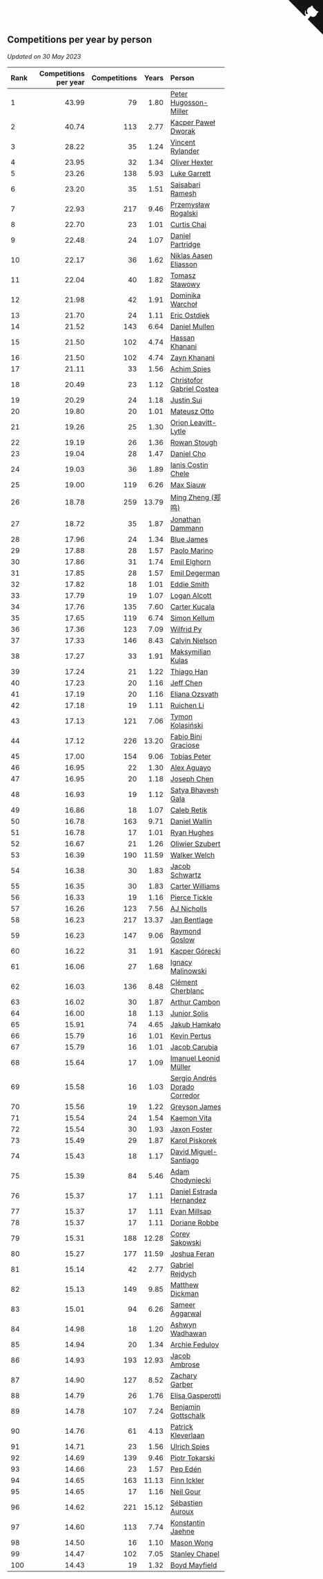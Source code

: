 ## Competitions per year by person

*Updated on 30 May 2023*

| Rank | Competitions per year | Competitions | Years | Person |
| :--- | ---: | ---: | ---: | :--- |
| 1 | 43.99 | 79 | 1.80 | [Peter Hugosson-Miller](https://www.worldcubeassociation.org/persons/2021HUGO01) |
| 2 | 40.74 | 113 | 2.77 | [Kacper Paweł Dworak](https://www.worldcubeassociation.org/persons/2020DWOR01) |
| 3 | 28.22 | 35 | 1.24 | [Vincent Rylander](https://www.worldcubeassociation.org/persons/2022RYLA01) |
| 4 | 23.95 | 32 | 1.34 | [Oliver Hexter](https://www.worldcubeassociation.org/persons/2022HEXT01) |
| 5 | 23.26 | 138 | 5.93 | [Luke Garrett](https://www.worldcubeassociation.org/persons/2017GARR05) |
| 6 | 23.20 | 35 | 1.51 | [Saisabari Ramesh](https://www.worldcubeassociation.org/persons/2021RAME01) |
| 7 | 22.93 | 217 | 9.46 | [Przemysław Rogalski](https://www.worldcubeassociation.org/persons/2013ROGA02) |
| 8 | 22.70 | 23 | 1.01 | [Curtis Chai](https://www.worldcubeassociation.org/persons/2022CHAI02) |
| 9 | 22.48 | 24 | 1.07 | [Daniel Partridge](https://www.worldcubeassociation.org/persons/2022PART02) |
| 10 | 22.17 | 36 | 1.62 | [Niklas Aasen Eliasson](https://www.worldcubeassociation.org/persons/2021ELIA01) |
| 11 | 22.04 | 40 | 1.82 | [Tomasz Stawowy](https://www.worldcubeassociation.org/persons/2021STAW01) |
| 12 | 21.98 | 42 | 1.91 | [Dominika Warchoł](https://www.worldcubeassociation.org/persons/2021WARC01) |
| 13 | 21.70 | 24 | 1.11 | [Eric Ostdiek](https://www.worldcubeassociation.org/persons/2022OSTD01) |
| 14 | 21.52 | 143 | 6.64 | [Daniel Mullen](https://www.worldcubeassociation.org/persons/2016MULL04) |
| 15 | 21.50 | 102 | 4.74 | [Hassan Khanani](https://www.worldcubeassociation.org/persons/2018KHAN26) |
| 16 | 21.50 | 102 | 4.74 | [Zayn Khanani](https://www.worldcubeassociation.org/persons/2018KHAN28) |
| 17 | 21.11 | 33 | 1.56 | [Achim Spies](https://www.worldcubeassociation.org/persons/2021SPIE01) |
| 18 | 20.49 | 23 | 1.12 | [Christofor Gabriel Costea](https://www.worldcubeassociation.org/persons/2022COST03) |
| 19 | 20.29 | 24 | 1.18 | [Justin Sui](https://www.worldcubeassociation.org/persons/2022SUIJ01) |
| 20 | 19.80 | 20 | 1.01 | [Mateusz Otto](https://www.worldcubeassociation.org/persons/2022OTTO01) |
| 21 | 19.26 | 25 | 1.30 | [Orion Leavitt-Lytle](https://www.worldcubeassociation.org/persons/2022LEAV01) |
| 22 | 19.19 | 26 | 1.36 | [Rowan Stough](https://www.worldcubeassociation.org/persons/2022STOU01) |
| 23 | 19.04 | 28 | 1.47 | [Daniel Cho](https://www.worldcubeassociation.org/persons/2021CHOD01) |
| 24 | 19.03 | 36 | 1.89 | [Ianis Costin Chele](https://www.worldcubeassociation.org/persons/2021CHEL01) |
| 25 | 19.00 | 119 | 6.26 | [Max Siauw](https://www.worldcubeassociation.org/persons/2017SIAU02) |
| 26 | 18.78 | 259 | 13.79 | [Ming Zheng (郑鸣)](https://www.worldcubeassociation.org/persons/2009ZHEN11) |
| 27 | 18.72 | 35 | 1.87 | [Jonathan Dammann](https://www.worldcubeassociation.org/persons/2021DAMM01) |
| 28 | 17.96 | 24 | 1.34 | [Blue James](https://www.worldcubeassociation.org/persons/2022JAME01) |
| 29 | 17.88 | 28 | 1.57 | [Paolo Marino](https://www.worldcubeassociation.org/persons/2021MARI04) |
| 30 | 17.86 | 31 | 1.74 | [Emil Elghorn](https://www.worldcubeassociation.org/persons/2021ELGH01) |
| 31 | 17.85 | 28 | 1.57 | [Emil Degerman](https://www.worldcubeassociation.org/persons/2021DEGE01) |
| 32 | 17.82 | 18 | 1.01 | [Eddie Smith](https://www.worldcubeassociation.org/persons/2022SMIT20) |
| 33 | 17.79 | 19 | 1.07 | [Logan Alcott](https://www.worldcubeassociation.org/persons/2022ALCO02) |
| 34 | 17.76 | 135 | 7.60 | [Carter Kucala](https://www.worldcubeassociation.org/persons/2015KUCA01) |
| 35 | 17.65 | 119 | 6.74 | [Simon Kellum](https://www.worldcubeassociation.org/persons/2016KELL12) |
| 36 | 17.36 | 123 | 7.09 | [Wilfrid Py](https://www.worldcubeassociation.org/persons/2016PYWI01) |
| 37 | 17.33 | 146 | 8.43 | [Calvin Nielson](https://www.worldcubeassociation.org/persons/2014NIEL03) |
| 38 | 17.27 | 33 | 1.91 | [Maksymilian Kulas](https://www.worldcubeassociation.org/persons/2021KULA02) |
| 39 | 17.24 | 21 | 1.22 | [Thiago Han](https://www.worldcubeassociation.org/persons/2022HANT01) |
| 40 | 17.23 | 20 | 1.16 | [Jeff Chen](https://www.worldcubeassociation.org/persons/2022CHEN19) |
| 41 | 17.19 | 20 | 1.16 | [Eliana Ozsvath](https://www.worldcubeassociation.org/persons/2022OZSV01) |
| 42 | 17.18 | 19 | 1.11 | [Ruichen Li](https://www.worldcubeassociation.org/persons/2022LIRU02) |
| 43 | 17.13 | 121 | 7.06 | [Tymon Kolasiński](https://www.worldcubeassociation.org/persons/2016KOLA02) |
| 44 | 17.12 | 226 | 13.20 | [Fabio Bini Graciose](https://www.worldcubeassociation.org/persons/2010GRAC02) |
| 45 | 17.00 | 154 | 9.06 | [Tobias Peter](https://www.worldcubeassociation.org/persons/2014PETE03) |
| 46 | 16.95 | 22 | 1.30 | [Alex Aguayo](https://www.worldcubeassociation.org/persons/2022AGUA01) |
| 47 | 16.95 | 20 | 1.18 | [Joseph Chen](https://www.worldcubeassociation.org/persons/2022CHEN16) |
| 48 | 16.93 | 19 | 1.12 | [Satya Bhavesh Gala](https://www.worldcubeassociation.org/persons/2022GALA03) |
| 49 | 16.86 | 18 | 1.07 | [Caleb Retik](https://www.worldcubeassociation.org/persons/2022RETI01) |
| 50 | 16.78 | 163 | 9.71 | [Daniel Wallin](https://www.worldcubeassociation.org/persons/2013WALL03) |
| 51 | 16.78 | 17 | 1.01 | [Ryan Hughes](https://www.worldcubeassociation.org/persons/2022HUGH04) |
| 52 | 16.67 | 21 | 1.26 | [Oliwier Szubert](https://www.worldcubeassociation.org/persons/2022SZUB01) |
| 53 | 16.39 | 190 | 11.59 | [Walker Welch](https://www.worldcubeassociation.org/persons/2011WELC01) |
| 54 | 16.38 | 30 | 1.83 | [Jacob Schwartz](https://www.worldcubeassociation.org/persons/2021SCHW01) |
| 55 | 16.35 | 30 | 1.83 | [Carter Williams](https://www.worldcubeassociation.org/persons/2021WILL06) |
| 56 | 16.33 | 19 | 1.16 | [Pierce Tickle](https://www.worldcubeassociation.org/persons/2022TICK01) |
| 57 | 16.26 | 123 | 7.56 | [AJ Nicholls](https://www.worldcubeassociation.org/persons/2015NICH04) |
| 58 | 16.23 | 217 | 13.37 | [Jan Bentlage](https://www.worldcubeassociation.org/persons/2010BENT01) |
| 59 | 16.23 | 147 | 9.06 | [Raymond Goslow](https://www.worldcubeassociation.org/persons/2014GOSL01) |
| 60 | 16.22 | 31 | 1.91 | [Kacper Górecki](https://www.worldcubeassociation.org/persons/2021GORE01) |
| 61 | 16.06 | 27 | 1.68 | [Ignacy Malinowski](https://www.worldcubeassociation.org/persons/2021MALI02) |
| 62 | 16.03 | 136 | 8.48 | [Clément Cherblanc](https://www.worldcubeassociation.org/persons/2014CHER05) |
| 63 | 16.02 | 30 | 1.87 | [Arthur Cambon](https://www.worldcubeassociation.org/persons/2021CAMB01) |
| 64 | 16.00 | 18 | 1.13 | [Junior Solis](https://www.worldcubeassociation.org/persons/2022SOLI03) |
| 65 | 15.91 | 74 | 4.65 | [Jakub Hamkało](https://www.worldcubeassociation.org/persons/2018HAMK01) |
| 66 | 15.79 | 16 | 1.01 | [Kevin Pertus](https://www.worldcubeassociation.org/persons/2022PERT01) |
| 67 | 15.79 | 16 | 1.01 | [Jacob Carubia](https://www.worldcubeassociation.org/persons/2022CARU02) |
| 68 | 15.64 | 17 | 1.09 | [Imanuel Leonid Müller](https://www.worldcubeassociation.org/persons/2022MULL02) |
| 69 | 15.58 | 16 | 1.03 | [Sergio Andrés Dorado Corredor](https://www.worldcubeassociation.org/persons/2022CORR05) |
| 70 | 15.56 | 19 | 1.22 | [Greyson James](https://www.worldcubeassociation.org/persons/2022JAME02) |
| 71 | 15.54 | 24 | 1.54 | [Kaemon Vita](https://www.worldcubeassociation.org/persons/2021VITA01) |
| 72 | 15.54 | 30 | 1.93 | [Jaxon Foster](https://www.worldcubeassociation.org/persons/2021FOST01) |
| 73 | 15.49 | 29 | 1.87 | [Karol Piskorek](https://www.worldcubeassociation.org/persons/2021PISK01) |
| 74 | 15.43 | 18 | 1.17 | [David Miguel-Santiago](https://www.worldcubeassociation.org/persons/2022MIGU02) |
| 75 | 15.39 | 84 | 5.46 | [Adam Chodyniecki](https://www.worldcubeassociation.org/persons/2017CHOD02) |
| 76 | 15.37 | 17 | 1.11 | [Daniel Estrada Hernandez](https://www.worldcubeassociation.org/persons/2022HERN07) |
| 77 | 15.37 | 17 | 1.11 | [Evan Millsap](https://www.worldcubeassociation.org/persons/2022MILL05) |
| 78 | 15.37 | 17 | 1.11 | [Doriane Robbe](https://www.worldcubeassociation.org/persons/2022ROBB03) |
| 79 | 15.31 | 188 | 12.28 | [Corey Sakowski](https://www.worldcubeassociation.org/persons/2011SAKO01) |
| 80 | 15.27 | 177 | 11.59 | [Joshua Feran](https://www.worldcubeassociation.org/persons/2011FERA01) |
| 81 | 15.14 | 42 | 2.77 | [Gabriel Rejdych](https://www.worldcubeassociation.org/persons/2020REJD01) |
| 82 | 15.13 | 149 | 9.85 | [Matthew Dickman](https://www.worldcubeassociation.org/persons/2013DICK01) |
| 83 | 15.01 | 94 | 6.26 | [Sameer Aggarwal](https://www.worldcubeassociation.org/persons/2017AGGA01) |
| 84 | 14.98 | 18 | 1.20 | [Ashwyn Wadhawan](https://www.worldcubeassociation.org/persons/2022WADH02) |
| 85 | 14.94 | 20 | 1.34 | [Archie Fedulov](https://www.worldcubeassociation.org/persons/2022FEDU01) |
| 86 | 14.93 | 193 | 12.93 | [Jacob Ambrose](https://www.worldcubeassociation.org/persons/2010AMBR01) |
| 87 | 14.90 | 127 | 8.52 | [Zachary Garber](https://www.worldcubeassociation.org/persons/2014GARB01) |
| 88 | 14.79 | 26 | 1.76 | [Elisa Gasperotti](https://www.worldcubeassociation.org/persons/2021GASP01) |
| 89 | 14.78 | 107 | 7.24 | [Benjamin Gottschalk](https://www.worldcubeassociation.org/persons/2016GOTT01) |
| 90 | 14.76 | 61 | 4.13 | [Patrick Kleverlaan](https://www.worldcubeassociation.org/persons/2019KLEV01) |
| 91 | 14.71 | 23 | 1.56 | [Ulrich Spies](https://www.worldcubeassociation.org/persons/2021SPIE02) |
| 92 | 14.69 | 139 | 9.46 | [Piotr Tokarski](https://www.worldcubeassociation.org/persons/2013TOKA01) |
| 93 | 14.66 | 23 | 1.57 | [Pep Edén](https://www.worldcubeassociation.org/persons/2021EDEN01) |
| 94 | 14.65 | 163 | 11.13 | [Finn Ickler](https://www.worldcubeassociation.org/persons/2012ICKL01) |
| 95 | 14.65 | 17 | 1.16 | [Neil Gour](https://www.worldcubeassociation.org/persons/2022GOUR01) |
| 96 | 14.62 | 221 | 15.12 | [Sébastien Auroux](https://www.worldcubeassociation.org/persons/2008AURO01) |
| 97 | 14.60 | 113 | 7.74 | [Konstantin Jaehne](https://www.worldcubeassociation.org/persons/2015JAEH01) |
| 98 | 14.50 | 16 | 1.10 | [Mason Wong](https://www.worldcubeassociation.org/persons/2022WONG03) |
| 99 | 14.47 | 102 | 7.05 | [Stanley Chapel](https://www.worldcubeassociation.org/persons/2016CHAP04) |
| 100 | 14.43 | 19 | 1.32 | [Boyd Mayfield](https://www.worldcubeassociation.org/persons/2022MAYF01) |


<a href="https://github.com/JustinTimeCuber/wca_statistics" class="github-corner" aria-label="View source on Github"><svg width="80" height="80" viewBox="0 0 250 250" style="fill:#151513; color:#fff; position: absolute; top: 0; border: 0; right: 0;" aria-hidden="true"><path d="M0,0 L115,115 L130,115 L142,142 L250,250 L250,0 Z"></path><path d="M128.3,109.0 C113.8,99.7 119.0,89.6 119.0,89.6 C122.0,82.7 120.5,78.6 120.5,78.6 C119.2,72.0 123.4,76.3 123.4,76.3 C127.3,80.9 125.5,87.3 125.5,87.3 C122.9,97.6 130.6,101.9 134.4,103.2" fill="currentColor" style="transform-origin: 130px 106px;" class="octo-arm"></path><path d="M115.0,115.0 C114.9,115.1 118.7,116.5 119.8,115.4 L133.7,101.6 C136.9,99.2 139.9,98.4 142.2,98.6 C133.8,88.0 127.5,74.4 143.8,58.0 C148.5,53.4 154.0,51.2 159.7,51.0 C160.3,49.4 163.2,43.6 171.4,40.1 C171.4,40.1 176.1,42.5 178.8,56.2 C183.1,58.6 187.2,61.8 190.9,65.4 C194.5,69.0 197.7,73.2 200.1,77.6 C213.8,80.2 216.3,84.9 216.3,84.9 C212.7,93.1 206.9,96.0 205.4,96.6 C205.1,102.4 203.0,107.8 198.3,112.5 C181.9,128.9 168.3,122.5 157.7,114.1 C157.9,116.9 156.7,120.9 152.7,124.9 L141.0,136.5 C139.8,137.7 141.6,141.9 141.8,141.8 Z" fill="currentColor" class="octo-body"></path></svg></a><style>.github-corner:hover .octo-arm{animation:octocat-wave 560ms ease-in-out}@keyframes octocat-wave{0%,100%{transform:rotate(0)}20%,60%{transform:rotate(-25deg)}40%,80%{transform:rotate(10deg)}}@media (max-width:500px){.github-corner:hover .octo-arm{animation:none}.github-corner .octo-arm{animation:octocat-wave 560ms ease-in-out}}</style>
